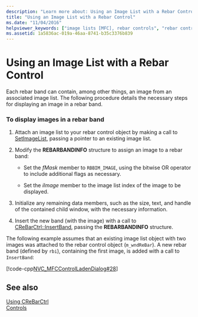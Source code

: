 ```yaml
---
description: "Learn more about: Using an Image List with a Rebar Control"
title: "Using an Image List with a Rebar Control"
ms.date: "11/04/2016"
helpviewer_keywords: ["image lists [MFC], rebar controls", "rebar controls [MFC], image lists"]
ms.assetid: 1a5836ac-019a-46aa-8741-b35c3376b839
---
```

# Using an Image List with a Rebar Control

Each rebar band can contain, among other things, an image from an associated image list. The following procedure details the necessary steps for displaying an image in a rebar band.

### To display images in a rebar band

1. Attach an image list to your rebar control object by making a call to [SetImageList](../mfc/reference/crebarctrl-class.md#setimagelist), passing a pointer to an existing image list.

1. Modify the **REBARBANDINFO** structure to assign an image to a rebar band:

   - Set the *fMask* member to `RBBIM_IMAGE`, using the bitwise OR operator to include additional flags as necessary.

   - Set the *iImage* member to the image list index of the image to be displayed.

1. Initialize any remaining data members, such as the size, text, and handle of the contained child window, with the necessary information.

1. Insert the new band (with the image) with a call to [CReBarCtrl::InsertBand](../mfc/reference/crebarctrl-class.md#insertband), passing the **REBARBANDINFO** structure.

The following example assumes that an existing image list object with two images was attached to the rebar control object (`m_wndReBar`). A new rebar band (defined by `rbi`), containing the first image, is added with a call to `InsertBand`:

[!code-cpp[NVC_MFCControlLadenDialog#28](../mfc/codesnippet/cpp/using-an-image-list-with-a-rebar-control_1.cpp)]

## See also

[Using CReBarCtrl](../mfc/using-crebarctrl.md)<br/>
[Controls](../mfc/controls-mfc.md)
